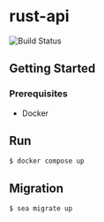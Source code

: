 # rust-api

![Build Status](https://github.com/gotoeveryone/rust-api/workflows/Build/badge.svg)

## Getting Started

### Prerequisites

- Docker

## Run

```
$ docker compose up
```

## Migration

```
$ sea migrate up
```
